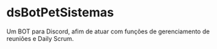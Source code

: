# dsBotPetSistemas
Um BOT para Discord, afim de atuar com funções de gerenciamento de reuniões e Daily Scrum.
